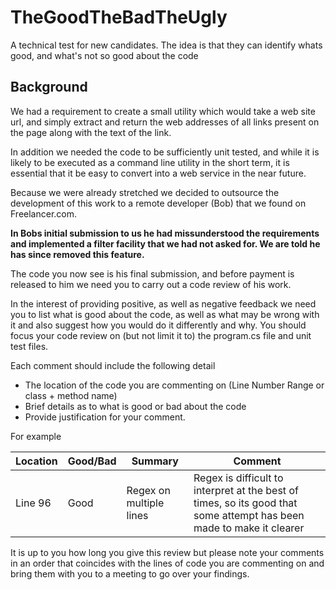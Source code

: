 # TheGoodTheBadTheUgly
A technical test for new candidates. The idea is that they can identify whats good, and what's not so good about the code

## Background
We had a requirement to create a small utility which would take a web site url, and simply extract and return the web addresses of all links present on the page along with the text of the link. 

In addition we needed the code to be sufficiently unit tested, and while it is likely to be executed as a command line utility in the short term, it is essential that it be easy to convert into a web service in the near future.

Because we were already stretched we decided to outsource the development of this work to a remote developer (Bob) that we found on Freelancer.com. 

**In Bobs initial submission to us he had missunderstood the requirements and implemented a filter facility that we had not asked for. We are told he has since removed this feature.**

The code you now see is his final submission, and before payment is released to him we need you to carry out a code review of his work.

In the interest of providing positive, as well as negative feedback we need you to list what is good about the code, as well as what may be wrong with it and also suggest how you would do it differently and why. You should focus your code review on (but not limit it to) the program.cs file and unit test files.

Each comment should include the following detail
* The location of the code you are commenting on (Line Number Range or class + method name)
* Brief details as to what is good or bad about the code
* Provide justification for your comment.

For example

Location | Good/Bad | Summary | Comment
------------ | ------------- | ------------- | -------------
Line 96 | Good | Regex on multiple lines | Regex is difficult to interpret at the best of times, so its good that some attempt has been made to make it clearer

It is up to you how long you give this review but please note your comments in an order that coincides with the lines of code you are commenting on and bring them with you to a meeting to go over your findings.
